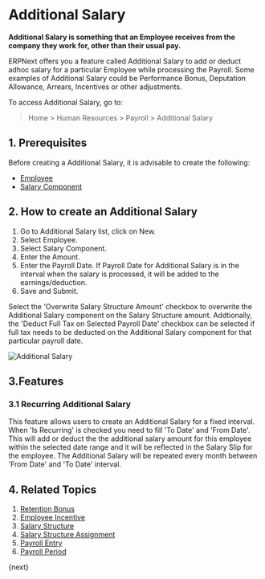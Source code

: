 <!-- add-breadcrumbs -->
# Additional Salary

**Additional Salary is something that an Employee receives from the company they work for, other than their usual pay.**


ERPNext offers you a feature called Additional Salary to add or deduct adhoc salary for a particular Employee while processing the Payroll. Some examples of Additional Salary could be Performance Bonus, Deputation Allowance, Arrears, Incentives or other adjustments.

To access Additional Salary, go to:

> Home > Human Resources > Payroll > Additional Salary

## 1. Prerequisites

Before creating a Additional Salary, it is advisable to create the following:

* [Employee](/docs/user/manual/en/human-resources/employee)
* [Salary Component](/docs/user/manual/en/human-resources/salary-component)


## 2. How to create an Additional Salary


1. Go to Additional Salary list, click on New.
2. Select Employee.
3. Select Salary Component.
4. Enter the Amount.
1. Enter the Payroll Date. If Payroll Date for Additional Salary is in the interval when the salary is processed, it will be added to the earnings/deduction.
1. Save and Submit.

Select the 'Overwrite Salary Structure Amount' checkbox to overwrite the Additional Salary component on the Salary Structure amount. Addtionally, the 'Deduct Full Tax on Selected Payroll Date' checkbox can be selected if full tax needs to be deducted on the Additional Salary component for that particular payroll date.

<img class="screenshot" alt="Additional Salary" src="{{docs_base_url}}/assets/img/human-resources/additional-salary.png">

## 3.Features

### 3.1 Recurring Additional Salary
This feature allows users to create an Additional Salary for a fixed interval.
When 'Is Recurring' is checked you need to fill 'To Date' and 'From Date'. 
This will add or deduct the the additional salary amount for this employee within the selected date range and it will be reflected in the Salary Slip for the employee. The Additional Salary will be repeated every month between 'From Date' and 'To Date' interval.

## 4. Related Topics

1. [Retention Bonus](/docs/user/manual/en/human-resources/retention-bonus)
1. [Employee Incentive](/docs/user/manual/en/human-resources/employee-incentive)
1. [Salary Structure](/docs/user/manual/en/human-resources/salary-structure)
1. [Salary Structure Assignment](/docs/user/manual/en/human-resources/salary-structure-assignment)
1. [Payroll Entry](/docs/user/manual/en/human-resources/payroll-entry)
1. [Payroll Period](/docs/user/manual/en/human-resources/payroll-period)


{next}
